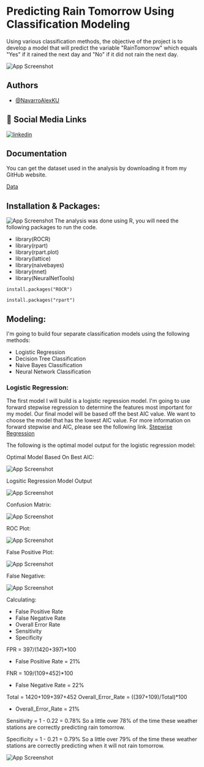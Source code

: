 
# Predicting Rain Tomorrow Using Classification Modeling

Using various classification methods, the objective of the project is to develop a model that will predict the variable "RainTomorrow" which equals "Yes" if it rained the next day and "No" if it did not rain the next day.


![App Screenshot](https://www.news8000.com/content/uploads/2020/05/WKBT-Master-2.png?raw=True)

## Authors

- [@NavarroAlexKU](https://github.com/NavarroAlexKU/Predicting-Housing-Price.git)

## 🔗 Social Media Links
[![linkedin](https://img.shields.io/badge/linkedin-0A66C2?style=for-the-badge&logo=linkedin&logoColor=white)](https://www.linkedin.com/in/alexnavarro2/)

## Documentation
You can get the dataset used in the analysis by downloading it from my GitHub website.

[Data](https://github.com/NavarroAlexKU/Predicting-Rain-tomrrow)

## Installation & Packages:
![App Screenshot](https://github.com/NavarroAlexKU/Predicting-Rain-tomrrow/blob/main/R%20Logo.png?raw=True)
The analysis was done using R, you will need the following packages to run the code.
* library(ROCR)
* library(rpart)
* library(rpart.plot)
* library(lattice)
* library(naivebayes)
* library(nnet)
* library(NeuralNetTools)
```
install.packages("ROCR")

install.packages("rpart")
```
## Modeling:
I'm going to build four separate classification models using the following methods:
* Logistic Regression
* Decision Tree Classification
* Naive Bayes Classification
* Neural Network Classification

### Logistic Regression:
The first model I will build is a logistic regression model. I'm going to use forward stepwise regression to determine the features most important for my model. Our final model will be based off the best AIC value. We want to choose the model that has the lowest AIC value. For more information on forward stepwise and AIC, please see the following link.
[Stepwise Regression](https://en.wikipedia.org/wiki/Stepwise_regression)

The following is the optimal model output for the logistic regression model:

Optimal Model Based On Best AIC:

![App Screenshot](https://github.com/NavarroAlexKU/Predicting-Rain-tomrrow/blob/main/Screen%20Shot%202021-11-03%20at%204.40.06%20PM.png?raw=True)

Logsitic Regression Model Output

![App Screenshot](https://github.com/NavarroAlexKU/Predicting-Rain-tomrrow/blob/main/Screen%20Shot%202021-11-03%20at%204.41.15%20PM.png?raw=True)

Confusion Matrix:

![App Screenshot](https://github.com/NavarroAlexKU/Predicting-Rain-tomrrow/blob/main/Screen%20Shot%202021-11-03%20at%205.24.07%20PM.png?raw=True)

ROC Plot:

![App Screenshot](https://github.com/NavarroAlexKU/Predicting-Rain-tomrrow/blob/main/Screen%20Shot%202021-11-03%20at%205.24.20%20PM.png?raw=True)

False Positive Plot:

![App Screenshot](https://github.com/NavarroAlexKU/Predicting-Rain-tomrrow/blob/main/Screen%20Shot%202021-11-03%20at%205.24.28%20PM.png?raw=True)

False Negative:

![App Screenshot](https://github.com/NavarroAlexKU/Predicting-Rain-tomrrow/blob/main/Screen%20Shot%202021-11-03%20at%205.24.45%20PM.png?raw=True)

Calculating:
* False Positive Rate
* False Negative Rate
* Overall Error Rate
* Sensitivity
* Specificity

FPR = 397/(1420+397)*100
* False Positive Rate = 21%

FNR = 109/(109+452)*100
* False Negative Rate = 22%

Total = 1420+109+397+452
Overall_Error_Rate = ((397+109)/Total)*100
* Overall_Error_Rate = 21%

Sensitivity = 1 - 0.22 = 0.78%
So a little over 78% of the time these weather stations are correctly predicting rain tomorrow.

Specificity = 1 - 0.21 = 0.79%
So a little over 79% of the time these weather stations are correctly predicting when it will not rain tomorrow.

![App Screenshot](https://github.com/NavarroAlexKU/Predicting-Rain-tomrrow/blob/main/Screen%20Shot%202021-11-03%20at%206.06.15%20PM.png?raw=True)

